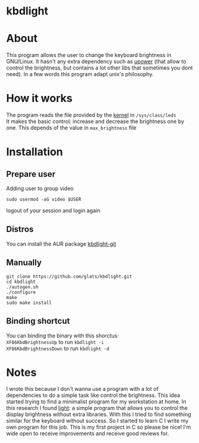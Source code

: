 # kbdlight

# About
This program allows the user to change the keyboard brightness in GNU/Linux. It hasn't any extra dependency such as [upower](https://upower.freedesktop.org/) (that allow to control the brightness, but contains a lot other libs that sometimes you dont need).
In a few words this program adapt unix's philosophy.

# How it works
The program reads the file provided by the [kernel](https://www.kernel.org/) in ```/sys/class/leds```  
It makes the basic control: increase and decrease the brightness one by one. This depends of the value in ```max_brightness``` file

# Installation

## Prepare user
Adding user to group video
```
sudo usermod -aG video $USER
```
logout of your session and login again

## Distros
You can install the AUR package [kbdlight-git](https://aur.archlinux.org/packages/kbdlight-git/)

## Manually

 ```
 git clone https://github.com/glats/kbdlight.git
 cd kbdlight
 ./autogen.sh
 ./configure
 make
 sudo make install
 ```

 ## Binding shortcut
 You can binding the binary with this shorctus:  
```XF86KbdBrightnessUp``` to run ```kbdlight -i```  
```XF86KbdBrightnessDown``` to run ```kbdlight -d```

# Notes
I wrote this because I don't wanna use a program with a lot of dependencies to do a simple task like control the brightness. This idea started trying to find a minimalist program for my workstation at home. In this research I found [light](https://github.com/haikarainen/light): a simple program that allows you to control the display brightness without extra libraries. With this I tried to find something similar for the keyboard without success. So I started to learn C I write my own program for this job. This is my first project in C so please be nice! I'm wide open to receive improvements and receive good reviews for.